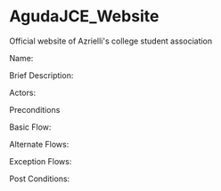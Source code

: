 # AgudaJCE_Website
Official website of Azrielli's college student association


Name: 		

Brief Description:	

Actors:

	

Preconditions	

Basic Flow:	

Alternate Flows:	


Exception Flows:	

Post Conditions:	






